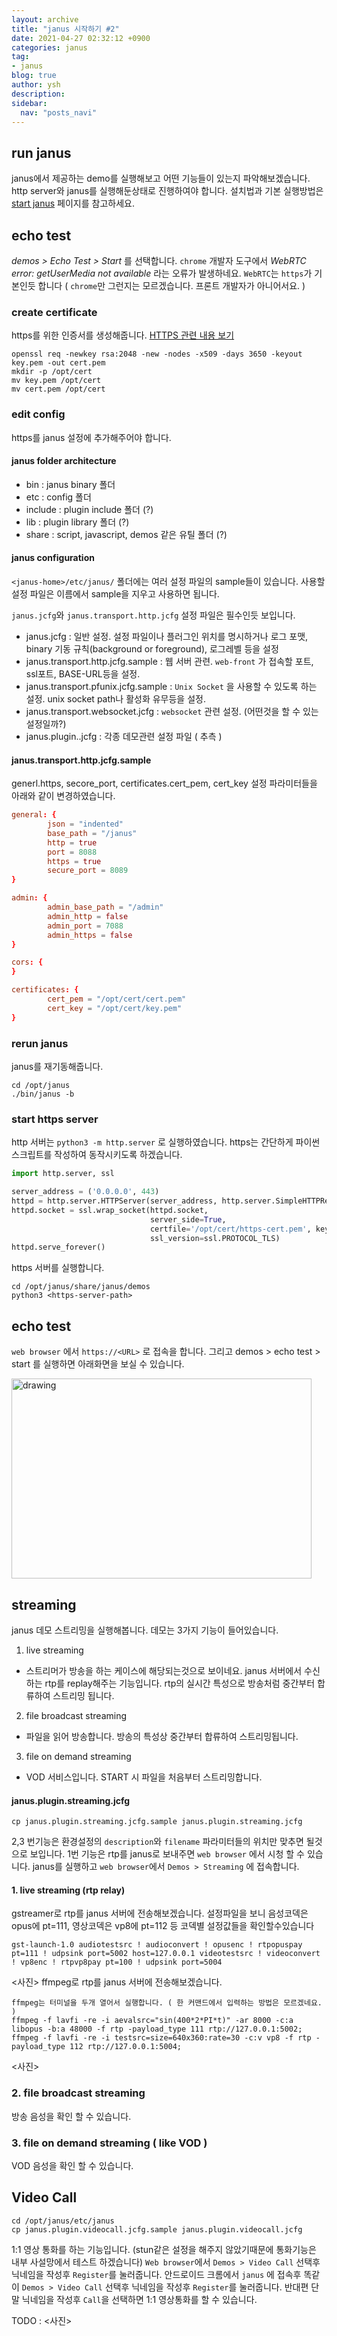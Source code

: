 ```yaml
---
layout: archive
title: "janus 시작하기 #2"
date: 2021-04-27 02:32:12 +0900
categories: janus
tag:
- janus
blog: true
author: ysh
description: 
sidebar:
  nav: "posts_navi"
---
```


## run janus
janus에서 제공하는 demo를 실행해보고 어떤 기능들이 있는지 파악해보겠습니다.
http server와 janus를 실행해둔상태로 진행하여야 합니다.
설치법과 기본 실행방법은 [start janus](2021-04-26-janus_start.md) 페이지를 참고하세요.

## echo test
*demos > Echo Test > Start* 를 선택합니다.
`chrome` 개발자 도구에서 *WebRTC error: getUserMedia not available* 라는 오류가 발생하네요.
`WebRTC`는 `https`가 기본인듯 합니다 ( `chrome`만 그런지는 모르겠습니다. 프론트 개발자가 아니어서요. )

### create certificate 
https를 위한 인증서를 생성해줍니다.
[HTTPS 관련 내용 보기]()
```
openssl req -newkey rsa:2048 -new -nodes -x509 -days 3650 -keyout key.pem -out cert.pem
mkdir -p /opt/cert
mv key.pem /opt/cert
mv cert.pem /opt/cert
```

### edit config
https를 janus 설정에 추가해주어야 합니다.

#### janus folder architecture 

- bin : janus binary 폴더
- etc : config 폴더
- include : plugin include 폴더 (?)
- lib : plugin library 폴더 (?)
- share : script, javascript, demos 같은 유틸 폴더 (?)

#### janus configuration
`<janus-home>/etc/janus/` 폴더에는 여러 설정 파일의 sample들이 있습니다. 사용할 설정 파일은 이름에서 sample을 지우고 사용하면 됩니다.

`janus.jcfg`와 `janus.transport.http.jcfg` 설정 파일은 필수인듯 보입니다.

- janus.jcfg : 일반 설정. 설정 파일이나 플러그인 위치를 명시하거나 로그 포맷, binary 기동 규칙(background or foreground), 로그레벨 등을 설정
- janus.transport.http.jcfg.sample : 웹 서버 관련. `web-front` 가 접속할 포트, ssl포트, BASE-URL등을 설정. 
- janus.transport.pfunix.jcfg.sample : `Unix Socket` 을 사용할 수 있도록 하는 설정. unix socket path나 활성화 유무등을 설정.
- janus.transport.websocket.jcfg : `websocket` 관련 설정. (어떤것을 할 수 있는 설정일까?)
- janus.plugin.<demo-name>.jcfg : 각종 데모관련 설정 파일 ( 추측 )

#### janus.transport.http.jcfg.sample
generl.https, secore_port, certificates.cert_pem, cert_key 설정 파라미터들을 아래와 같이 변경하였습니다.

``` conf
general: {
        json = "indented"
        base_path = "/janus"
        http = true
        port = 8088
        https = true
        secure_port = 8089
}

admin: {
        admin_base_path = "/admin"
        admin_http = false
        admin_port = 7088
        admin_https = false
}

cors: {
}

certificates: {
        cert_pem = "/opt/cert/cert.pem"
        cert_key = "/opt/cert/key.pem"
}

```

### rerun janus
janus를 재기동해줍니다.
```
cd /opt/janus
./bin/janus -b
```

### start https server
http 서버는 `python3 -m http.server` 로 실행하였습니다.
https는 간단하게 파이썬 스크립트를 작성하여 동작시키도록 하겠습니다.
``` python
import http.server, ssl

server_address = ('0.0.0.0', 443)
httpd = http.server.HTTPServer(server_address, http.server.SimpleHTTPRequestHandler)
httpd.socket = ssl.wrap_socket(httpd.socket,
                               server_side=True,
                               certfile='/opt/cert/https-cert.pem', keyfile='/opt/cert/https-key.pem',
                               ssl_version=ssl.PROTOCOL_TLS)
httpd.serve_forever()
```

https 서버를 실행합니다.
```
cd /opt/janus/share/janus/demos
python3 <https-server-path>
```

## echo test
`web browser` 에서 `https://<URL>` 로 접속을 합니다. 그리고 demos > echo test > start 를 실행하면 아래화면을 보실 수 있습니다.

<img src="../_assets/_images/2021-04-27-janus_run_image1" alt="drawing" width="480" height="320"/>

## streaming

janus 데모 스트리밍을 실행해봅니다.
데모는 3가지 기능이 들어있습니다.
1. live streaming 
- 스트리머가 방송을 하는 케이스에 해당되는것으로 보이네요. janus 서버에서 수신하는 rtp를 replay해주는 기능입니다. rtp의 실시간 특성으로 방송처럼 중간부터 합류하여 스트리밍 됩니다.
2. file broadcast streaming
- 파일을 읽어 방송합니다. 방송의 특성상 중간부터 합류하여 스트리밍됩니다.
3. file on demand streaming 
- VOD 서비스입니다. START 시 파일을 처음부터 스트리밍합니다.


#### janus.plugin.streaming.jcfg
```
cp janus.plugin.streaming.jcfg.sample janus.plugin.streaming.jcfg
```

2,3 번기능은 환경설정의 `description`와 `filename` 파라미터들의 위치만 맞추면 될것으로 보입니다.
1번 기능은 rtp를 janus로 보내주면 `web browser` 에서 시청 할 수 있습니다.
janus를 실행하고 `web browser`에서 `Demos > Streaming` 에 접속합니다.
#### 1. live streaming (rtp relay)
gstreamer로 rtp를 janus 서버에 전송해보겠습니다. 설정파일을 보니 음성코덱은 opus에 pt=111, 영상코덱은 vp8에 pt=112 등 코덱별 설정값들을 확인할수있습니다
```
gst-launch-1.0 audiotestsrc ! audioconvert ! opusenc ! rtpopuspay pt=111 ! udpsink port=5002 host=127.0.0.1 videotestsrc ! videoconvert ! vp8enc ! rtpvp8pay pt=100 ! udpsink port=5004
```
<사진>
ffmpeg로 rtp를 janus 서버에 전송해보겠습니다.
```
ffmpeg는 터미널을 두개 열어서 실행합니다. ( 한 커맨드에서 입력하는 방법은 모르겠네요. )
ffmpeg -f lavfi -re -i aevalsrc="sin(400*2*PI*t)" -ar 8000 -c:a libopus -b:a 48000 -f rtp -payload_type 111 rtp://127.0.0.1:5002; 
ffmpeg -f lavfi -re -i testsrc=size=640x360:rate=30 -c:v vp8 -f rtp -payload_type 112 rtp://127.0.0.1:5004;
```
<사진>

### 2. file broadcast streaming 
방송 음성을 확인 할 수 있습니다.
### 3. file on demand streaming ( like VOD )
VOD 음성을 확인 할 수 있습니다.


## Video Call
```
cd /opt/janus/etc/janus
cp janus.plugin.videocall.jcfg.sample janus.plugin.videocall.jcfg
```
1:1 영상 통화를 하는 기능입니다. (stun같은 설정을 해주지 않았기때문에 통화기능은 내부 사설망에서 테스트 하겠습니다)
`Web browser`에서 `Demos > Video Call` 선택후 닉네임을 작성후 `Register`를 눌러줍니다.
안드로이드 크롬에서 `janus` 에 접속후 똑같이 `Demos > Video Call` 선택후 닉네임을 작성후 `Register`를 눌러줍니다.
반대편 단말 닉네임을 작성후 `Call`을 선택하면 1:1 영상통화를 할 수 있습니다.

TODO : <사진>



